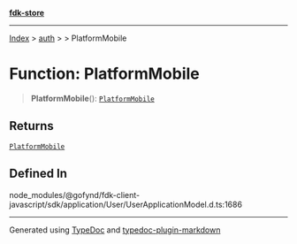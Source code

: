 [**fdk-store**](../../../README.md)
***

[Index](../../../API.md) > [auth](../../README.md) > [<internal>](../README.md) > PlatformMobile

# Function: PlatformMobile

> **PlatformMobile**(): [`PlatformMobile`](../type-aliases/type-alias.PlatformMobile.md)

## Returns

[`PlatformMobile`](../type-aliases/type-alias.PlatformMobile.md)

## Defined In

node\_modules/@gofynd/fdk-client-javascript/sdk/application/User/UserApplicationModel.d.ts:1686

***
Generated using [TypeDoc](https://typedoc.org/) and [typedoc-plugin-markdown](https://www.npmjs.com/package/typedoc-plugin-markdown)
